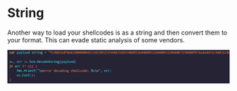 # String

Another way to load your shellcodes is as a string and then convert them to your format. This can evade static analysis of some vendors.

<img src="images/strshellcode.png" />

